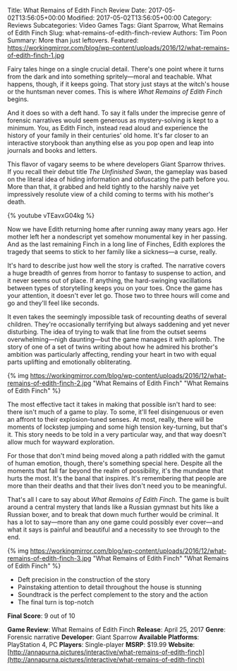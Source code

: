 Title: What Remains of Edith Finch Review
Date: 2017-05-02T13:56:05+00:00
Modified: 2017-05-02T13:56:05+00:00
Category: Reviews
Subcategories: Video Games
Tags: Giant Sparrow, What Remains of Edith Finch
Slug: what-remains-of-edith-finch-review
Authors: Tim Poon
Summary: More than just leftovers.
Featured: https://workingmirror.com/blog/wp-content/uploads/2016/12/what-remains-of-edith-finch-1.jpg

Fairy tales hinge on a single crucial detail. There's one point where it turns from the dark and into something spritely—moral and teachable. What happens, though, if it keeps going. That story just stays at the witch's house or the huntsman never comes. This is where *What Remains of Edith Finch* begins.

And it does so with a deft hand. To say it falls under the imprecise genre of forensic narratives would seem generous as mystery-solving is kept to a minimum. You, as Edith Finch, instead read aloud and experience the history of your family in their centuries' old home. It's far closer to an interactive storybook than anything else as you pop open and leap into journals and books and letters.

This flavor of vagary seems to be where developers Giant Sparrow thrives. If you recall their debut title *The Unfinished Swan*, the gameplay was based on the literal idea of hiding information and obfuscating the path before you. More than that, it grabbed and held tightly to the harshly naive yet impressively resolute view of a child coming to terms with his mother's death.

{% youtube vTEavxG04kg %}

Now we have Edith returning home after running away many years ago. Her mother left her a nondescript yet somehow monumental key in her passing. And as the last remaining Finch in a long line of Finches, Edith explores the tragedy that seems to stick to her family like a sickness—a curse, really.

It's hard to describe just how well the story is crafted. The narrative covers a huge breadth of genres from horror to fantasy to suspense to action, and it never seems out of place. If anything, the hard-swinging vacillations between types of storytelling keeps you on your toes. Once the game has your attention, it doesn't ever let go. Those two to three hours will come and go and they'll feel like seconds.

It even takes the seemingly impossible task of recounting deaths of several children. They're occasionally terrifying but always saddening and yet never disturbing. The idea of trying to walk that line from the outset seems overwhelming—nigh daunting—but the game manages it with aplomb. The story of one of a set of twins writing about how he admired his brother's ambition was particularly affecting, rending your heart in two with equal parts uplifting and emotionally obliterating.

{% img https://workingmirror.com/blog/wp-content/uploads/2016/12/what-remains-of-edith-finch-2.jpg "What Remains of Edith Finch" "What Remains of Edith Finch" %}

The most effective tact it takes in making that possible isn't hard to see: there isn't much of a game to play. To some, it'll feel disingenuous or even an affront to their explosion-tuned senses. At most, really, there will be moments of lockstep jumping and some high tension key-turning, but that's it. This story needs to be told in a very particular way, and that way doesn't allow much for wayward exploration.

For those that don't mind being moved along a path riddled with the gamut of human emotion, though, there's something special here. Despite all the moments that fall far beyond the realm of possibility, it's the mundane that hurts the most. It's the banal that inspires. It's remembering that people are more than their deaths and that their lives don't need you to be meaningful.

That's all I care to say about *What Remains of Edith Finch*. The game is built around a central mystery that lands like a Russian gymnast but hits like a Russian boxer, and to break that down much further would be criminal. It has a lot to say—more than any one game could possibly ever cover—and what it says is painful and beautiful and a necessity to see through to the end.

{% img https://workingmirror.com/blog/wp-content/uploads/2016/12/what-remains-of-edith-finch-3.jpg "What Remains of Edith Finch" "What Remains of Edith Finch" %}

+ Deft precision in the construction of the story
+ Painstaking attention to detail throughout the house is stunning
+ Soundtrack is the perfect complement to the story and the action
+ The final turn is top-notch

**Final Score**: 9 out of 10

**Game Review**: What Remains of Edith Finch
**Release**: April 25, 2017
**Genre**: Forensic narrative
**Developer**: Giant Sparrow
**Available Platforms**: PlayStation 4, PC
**Players**: Single-player
**MSRP**: $19.99
**Website**: [http://annapurna.pictures/interactive/what-remains-of-edith-finch](http://annapurna.pictures/interactive/what-remains-of-edith-finch)
